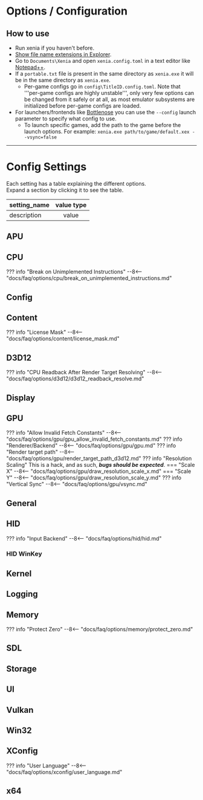 # Options / Configuration

## How to use

* Run xenia if you haven't before.
* [Show file name extensions in Explorer](https://social.technet.microsoft.com/wiki/contents/articles/1784.windows-how-to-view-file-name-extensions.aspx).
* Go to `Documents\Xenia` and open `xenia.config.toml` in a text editor like [Notepad++](https://notepad-plus-plus.org/download/).
* If a `portable.txt` file is present in the same directory as `xenia.exe` it will be in the same directory as `xenia.exe`.
	* Per-game configs go in `config\TitleID.config.toml`. Note that '''per-game configs are highly unstable''', only very few options can be changed from it safely or at all, as most emulator subsystems are initialized before per-game configs are loaded.
* For launchers/frontends like [Bottlenose](https://github.com/quinton-ashley/bottlenose) you can use the `--config` launch parameter to specify what config to use.
	* To launch specific games, add the path to the game before the launch options. For example: `xenia.exe path/to/game/default.xex --vsync=false`

---

# Config Settings

Each setting has a table explaining the different options.<br/>
Expand a section by clicking it to see the table.

|**setting_name**|**value type**|
|:---------------|:------------:|
|description     |    value     |

## APU
## CPU
??? info "Break on Unimplemented Instructions"
	--8<-- "docs/faq/options/cpu/break_on_unimplemented_instructions.md"

## Config
## Content
??? info "License Mask"
	--8<-- "docs/faq/options/content/license_mask.md"

## D3D12
??? info "CPU Readback After Render Target Resolving"
	--8<-- "docs/faq/options/d3d12/d3d12_readback_resolve.md"

## Display
## GPU
??? info "Allow Invalid Fetch Constants"
	--8<-- "docs/faq/options/gpu/gpu_allow_invalid_fetch_constants.md"
??? info "Renderer/Backend"
	--8<-- "docs/faq/options/gpu/gpu.md"
??? info "Render target path"
	--8<-- "docs/faq/options/gpu/render_target_path_d3d12.md"
??? info "Resolution Scaling"
	This is a hack, and as such, ***bugs should be expected***.
	=== "Scale X"
		--8<-- "docs/faq/options/gpu/draw_resolution_scale_x.md"
	=== "Scale Y"
		--8<-- "docs/faq/options/gpu/draw_resolution_scale_y.md"
??? info "Vertical Sync"
	--8<-- "docs/faq/options/gpu/vsync.md"

## General
## HID
??? info "Input Backend"
	--8<-- "docs/faq/options/hid/hid.md"

### HID WinKey
## Kernel
## Logging
## Memory
??? info "Protect Zero"
	--8<-- "docs/faq/options/memory/protect_zero.md"

## SDL
## Storage
## UI
## Vulkan
## Win32
## XConfig
??? info "User Language"
	--8<-- "docs/faq/options/xconfig/user_language.md"

## x64